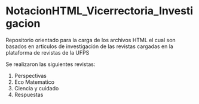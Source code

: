 # NotacionHTML_Vicerrectoria_Investigacion
Repositorio orientado para la carga de los archivos HTML el cual son basados en articulos de investigación de las revistas cargadas en la plataforma de revistas de la UFPS

Se realizaron las siguientes revistas:

1. Perspectivas
2. Eco Matematico
3. Ciencia y cuidado
4. Respuestas


